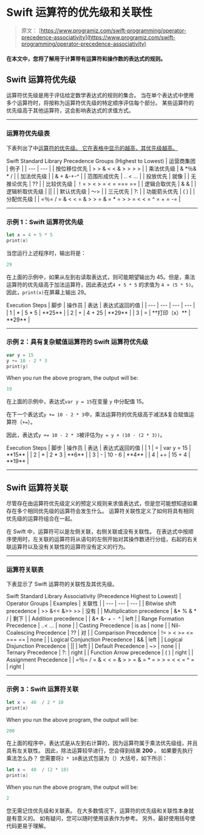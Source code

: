 # Swift 运算符的优先级和关联性

> 原文： [https://www.programiz.com/swift-programming/operator-precedence-associativity](https://www.programiz.com/swift-programming/operator-precedence-associativity)

#### 在本文中，您将了解用于计算带有运算符和操作数的表达式的规则。

## Swift 运算符优先级

运算符优先级是用于评估给定数学表达式的规则的集合。 当在单个表达式中使用多个运算符时，将按称为运算符优先级的特定顺序评估每个部分。 某些运算符的优先级高于其他运算符，这会影响表达式的求值方式。

* * *

### 运算符优先级表

下表列出了中[运算符的优先级。 它在表格中显示的越高，其优先级越高。](/swift-programming/operators "Swift operators")

<caption>Swift Standard Library Precedence Groups (Highest to Lowest)</caption>
| 运营商集团 | 例子 |
| --- | --- |
| 按位移位优先 | > > & < < & > > > > |
| 乘法优先级 | & *％& * / |
| 加法优先级 | &#124; & + &-+-^ |
| 范围形成优先 | .. < ... |
| 投放优先 | 就像 |
| 无推论优先 | ?? |
| 比较优先级 | ！= > < > = < = === == |
| 逻辑合取优先 | & & |
| 逻辑析取优先级 | &#124;&#124; |
| 默认优先级 | 〜> |
| 三元优先 | ?: |
| 功能箭头优先 | ( ) |
| 分配优先级 | &#124; =％= / = & < < = & > > = & = * = > > = < < = ^ = + = -= |

* * *

### 示例 1：Swift 运算符优先级

```swift
let x = 4 + 5 * 5
print(x) 
```

当您运行上述程序时，输出将是：

```swift
29
```

在上面的示例中，如果从左到右读取表达式，则可能期望输出为 45。但是，乘法运算符的优先级高于加法运算符，因此表达式`4 + 5 * 5` 的求值为 `4 + (5 * 5)`。 因此，`print(x)`在屏幕上输出 29。

<caption>Execution Steps</caption>
| 脚步 | 操作员 | 表达 | 表达式返回的值 |
| --- | --- | --- | --- |
| 1 | * | 5 * 5 | **25** |
| 2 | + | 4 + 25 | **29** |
| 3 | = | **打印（x）** | **29** |

* * *

### 示例 2：具有复杂赋值运算符的 Swift 运算符优先级

```swift
var y = 15
y += 10 - 2 * 3
print(y) 
```

When you run the above program, the output will be:

```swift
19
```

在上面的示例中，表达式`var y = 15`在变量 `y` 中分配值 15。

在下一个表达式`y += 10 - 2 * 3`中，乘法运算符的优先级高于减法&复合赋值运算符（`+=`）。

因此，表达式`y += 10 - 2 * 3`被评估为`y = y + (10 - (2 * 3))`。

<caption>Execution Steps</caption>
| 脚步 | 操作员 | 表达 | 表达式返回的值 |
| 1 | = | var y = 15 | **15** |
| 2 | * | 2 * 3 | **6** |
| 3 | - | 10 - 6 | **4** |
| 4 | += | 15 + 4 | **19** |

* * *

## Swift 运算符关联

尽管存在由运算符优先级定义的预定义规则来求值表达式，但是您可能想知道如果存在多个相同优先级的运算符会发生什么。 运算符关联性定义了如何将具有相同优先级的运算符组合在一起。

在 Swift 中，运算符可以是左侧关联，右侧关联或没有关联性。 在表达式中按顺序使用时，左关联的运算符将从语句的左侧开始对其操作数进行分组，右起的右关联运算符以及没有关联性的运算符没有定义的行为。

* * *

### 运算符关联表

下表显示了 Swift 运算符的关联性及其优先级。

<caption>Swift Standard Library Associativity (Precedence Highest to Lowest)</caption>
| Operator Groups | Examples | 关联性 |
| --- | --- | --- |
| Bitwise shift precedence | >> &<< &>> >> | 没有 |
| Multiplication precedence | &* % & * / | 剩下 |
| Addition precedence | &#124; &+ &- + -  ^ | left |
| Range Formation Precedence | ..< ... | none |
| Casting Precedence | is as | none |
| Nil-Coalescing Precedence | ?? | 对 |
| Comparison Precedence | != > < >= <= === == | none |
| Logical Conjunction Precedence | && | left |
| Logical Disjunction Precedence | &#124;&#124; | left |
| Default Precedence | ~> | none |
| Ternary Precedence | ?: | right |
| Function Arrow precedence | ( ) | right |
| Assignment Precedence | &#124; =％= / = & < < = & > > = & = * = > > = < < = ^ = | right |

* * *

### 示例 3：Swift 运算符关联

```swift
let x =  40  / 2 * 10
print(x) 
```

When you run the above program, the output will be:

```swift
200
```

在上面的程序中，表达式是从左到右计算的，因为运算符属于乘法优先级组，并且具有左关联性。 因此，除法运算较早进行，您会得到结果 **200** 。 如果要先执行乘法怎么办？ 您需要将`2 * 10`表达式包装为（）大括号，如下所示：

```swift
let x =  40  / (2 * 10)
print(x) 
```

When you run the above program, the output will be:

```swift
2
```

您无需记住优先级和关联表。 在大多数情况下，运算符的优先级和关联性本身就是有意义的。 如有疑问，您可以随时使用该表作为参考。 另外，最好使用括号使代码更易于理解。